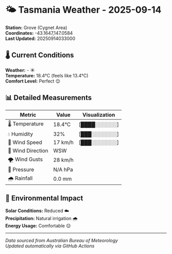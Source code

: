 # 🌤️ Tasmania Weather - 2025-09-14

**Station:** Grove (Cygnet Area)  
**Coordinates:** -43.1647,147.0584  
**Last Updated:** 20250914033000

## 🌡️ Current Conditions

**Weather:** - ☀️  
**Temperature:** 18.4°C (feels like 13.4°C)  
**Comfort Level:** Perfect 😌

## 📊 Detailed Measurements

| Metric | Value | Visualization |
|--------|-------|---------------|
| 🌡️ Temperature | 18.4°C | [████░░░░░░] |
| 💧 Humidity | 32% | [███░░░░░░░] |
| 💨 Wind Speed | 17 km/h | [███░░░░░░░] |
| 🧭 Wind Direction | WSW | |
| 🌪️ Wind Gusts | 28 km/h | |
| 🔽 Pressure | N/A hPa | |
| 🌧️ Rainfall | 0.0 mm | |

## 🌱 Environmental Impact

**Solar Conditions:** Reduced ☁️  
**Precipitation:** Natural irrigation 🌧️  
**Energy Usage:** Comfortable 😌

---
*Data sourced from Australian Bureau of Meteorology*  
*Updated automatically via GitHub Actions*
